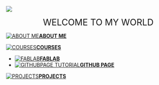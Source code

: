 <img src="http://www.freepngimg.com/download/networking/1-2-networking-free-download-png.png">
<p align="center">
<font size="+2">
WELCOME TO MY WORLD
</font>
</p>



 [![ABOUT ME](https://cdn2.iconfinder.com/data/icons/picol-vector/32/data_privacy-32.png )**ABOUT ME**](https://arjunhari2704.github.io/ABOUT-ME/)
 
 [![COURSES](https://cdn3.iconfinder.com/data/icons/document-icons-7/512/BT_binder-32.png)**COURSES**](https://arjunhari2704.github.io/)
  - [![FABLAB](https://cdn2.iconfinder.com/data/icons/3d-infographics/512/4-16.png)**FABLAB**](https://arjunhari2704.github.io/FABLAB/)
  - [![GITHUBPAGE TUTORIAL](https://cdn0.iconfinder.com/data/icons/security-double-colour-blue-black-vol-1/52/cloud__data__security__safe-16.png)**GITHUB PAGE**](https://arjunhari2704.github.io/GITHUBPAGE-TUTORIAL/)
  
 [![PROJECTS](https://cdn04.iconfinder.com/data/icons/essential-app-1/16/cluster-data-group-organize-32.png)**PROJECTS**](projects)
